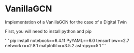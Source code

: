 # VanillaGCN
Implementation of a VanillaGCN for the case of a Digital Twin
 
 First, you will need to install python and pip
  
 '''
  pip install notebook==6.4.11 PyYAML==6.0 tensorflow==2.7 networkx==2.8.1 matplotlib==3.5.2 astropy==5.1
 '''
